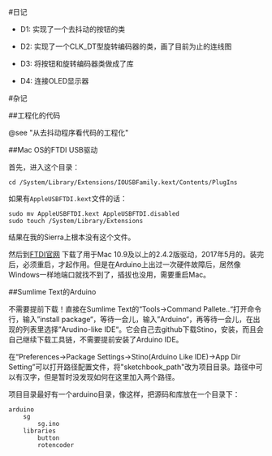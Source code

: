 #日记

* D1: 实现了一个去抖动的按钮的类

* D2: 实现了一个CLK_DT型旋转编码器的类，画了目前为止的连线图

* D3: 将按钮和旋转编码器类做成了库

* D4: 连接OLED显示器

#杂记

##工程化的代码

@see "从去抖动程序看代码的工程化"

##Mac OS的FTDI USB驱动

首先，进入这个目录：

```
cd /System/Library/Extensions/IOUSBFamily.kext/Contents/PlugIns 
```

如果有`AppleUSBFTDI.kext`文件的话：

```
sudo mv AppleUSBFTDI.kext AppleUSBFTDI.disabled 
sudo touch /System/Library/Extensions
```

结果在我的Sierra上根本没有这个文件。

然后到[FTDI官网](http://www.ftdichip.com/Drivers/VCP.htm) 下载了用于Mac 10.9及以上的2.4.2版驱动，2017年5月的。装完后，必须重启，才起作用。但是在Arduino上出过一次硬件故障后，居然像Windows一样地端口就找不到了，插拔也没用，需要重启Mac。

##Sumlime Text的Arduino

不需要提前下载！直接在Sumlime Text的“Tools->Command Pallete..“打开命令行，输入”install package“，等待一会儿，输入”Arduino“，再等待一会儿，在出现的列表里选择”Arudino-like IDE“。它会自己去github下载Stino，安装，而且会自己继续下载工具链，不需要提前安装了Arduino IDE。

在“Preferences->Package Settings->Stino(Arduino Like IDE)->App Dir Setting”可以打开路径配置文件，将"sketchbook_path"改为项目目录。路径中可以有汉字，但是暂时没发现如何在这里加入两个路径。

项目目录最好有一个arduino目录，像这样，把源码和库放在一个目录下：
	
	arduino
		sg
			sg.ino
		libraries
			button
			rotencoder




